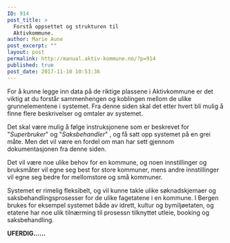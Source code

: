 ```yaml
---
ID: 914
post_title: >
  Forstå oppsettet og strukturen til
  Aktivkommune.
author: Marie Aune
post_excerpt: ""
layout: post
permalink: http://manual.aktiv-kommune.no/?p=914
published: true
post_date: 2017-11-10 10:53:36
---
```

For å kunne legge inn data på de riktige plassene i Aktivkommune er det viktig at du forstår sammenhengen og koblingen mellom de ulike grunnelementene i systemet. Fra denne siden skal det etter hvert bli mulig å finne flere beskrivelser og omtaler av systemet. 

Det skal være mulig å følge instruksjonene som er beskrevet for "<em>Superbruker</em>"  og "<em>Saksbehandler</em>" , og få satt opp systemet på en grei måte. Men det vil være en fordel om man har sett gjennom dokumentasjonen fra denne siden.

Det vil være noe ulike behov for en kommune, og noen innstillinger og bruksmåter vil egne seg best for store kommuner, mens andre innstillinger vil egne seg bedre for mellomstore og små kommuner.

Systemet er rimelig fleksibelt, og vil kunne takle ulike søknadskjemaer og saksbehandlingsprosesser for de ulike fagetatene i en kommune. I Bergen brukes for eksempel systemet både av idrett, kultur og bymiljøetaten, og etatene har noe ulik tilnærming til prosessn tilknyttet utleie, booking og saksbehandling.
 
<strong>UFERDIG......</strong>
